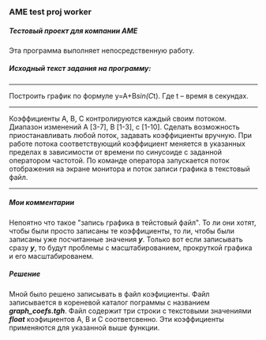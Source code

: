 ### AME test proj worker
##### Тестовый проект для компании АМЕ  

Эта программа выполняет непосредственную работу.  

##### Исходный текст задания на программу:  
---
Построить график по формуле y=A+B*sin(C*t). Где t – время в секундах. 

---
Коэффициенты A, B, C контролируются каждый своим потоком. Диапазон изменений A [3-7], B [1-3], c [1-10]. Сделать возможность приостанавливать любой поток, задавать коэффициенты вручную. При работе потока соответствующий коэффициент меняется в указанных пределах в зависимости от времени по синусоиде с заданной оператором частотой. По команде оператора запускается поток отображения на экране монитора и поток записи графика в текстовый файл.

---

##### Мои комментарии

Непоятно что такое "запись графика в тейстовый файл". То ли они хотят, чтобы были просто записаны те коэффициенты, то ли, чтобы были записаны уже посчитанные значения __*y*__. Только вот если записывать сразу __*y*__, то  будут проблемы с масштабированием, прокруткой графика и его масштабированем.

##### Решение

Мной было решено записывать в файл коэфициенты.
Файл записывается в кореневой каталог пограммы с названием __*graph_coefs.tgh*__. Файл содержит три строки с текстовыми значениями __*float*__ коэфициентов A, B и C соответсвенно. Эти коэффициенты применяются для указанной выше функции.
